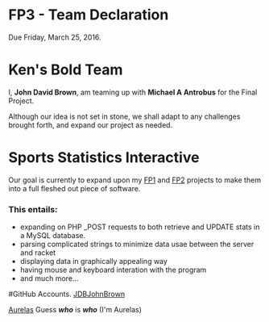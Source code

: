 # FP3 - Team Declaration
Due Friday, March 25, 2016.

# Ken's Bold Team
I, **John David Brown**, am teaming up with **Michael A Antrobus** for the Final Project.

Although our idea is not set in stone, we shall adapt to any challenges brought forth, and expand our project as needed.

# Sports Statistics Interactive
Our goal is currently to expand upon my [FP1](https://github.com/JDBJohnBrown/FP1) and [FP2](https://github.com/JDBJohnBrown/FP2) projects to make them into a full fleshed out piece of software.

### This entails:
* expanding on PHP _POST requests to both retrieve and UPDATE stats in a MySQL database.
* parsing complicated strings to minimize data usae between the server and racket
* displaying data in graphically appealing way
* having mouse and keyboard interation with the program
* and much more...



#GitHub Accounts.
[JDBJohnBrown](https://github.com/JDBJohnBrown)

[Aurelas](https://github.com/Aurelas)
Guess ***who*** is ***who*** (I'm Aurelas)
